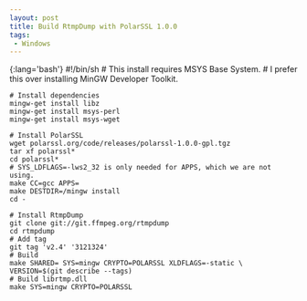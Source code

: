 ```yaml
---
layout: post
title: Build RtmpDump with PolarSSL 1.0.0
tags:
 - Windows
---
```


{:lang='bash'}
	#!/bin/sh
	# This install requires MSYS Base System.
	# I prefer this over installing MinGW Developer Toolkit.

	# Install dependencies
	mingw-get install libz
	mingw-get install msys-perl
	mingw-get install msys-wget

	# Install PolarSSL
	wget polarssl.org/code/releases/polarssl-1.0.0-gpl.tgz
	tar xf polarssl*
	cd polarssl*
	# SYS_LDFLAGS=-lws2_32 is only needed for APPS, which we are not using.
	make CC=gcc APPS=
	make DESTDIR=/mingw install
	cd -

	# Install RtmpDump
	git clone git://git.ffmpeg.org/rtmpdump
	cd rtmpdump
	# Add tag
	git tag 'v2.4' '3121324'
	# Build
	make SHARED= SYS=mingw CRYPTO=POLARSSL XLDFLAGS=-static \
	VERSION=$(git describe --tags)
	# Build librtmp.dll
	make SYS=mingw CRYPTO=POLARSSL